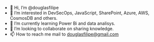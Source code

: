 - 👋 Hi, I’m @douglasfilipe
- 👀 I’m interested in DevSecOps, JavaScript, SharePoint, Azure, AWS, CosmosDB and others.
- 🌱 I’m currently learning Power Bi and data analisys.
- 💞️ I’m looking to collaborate on sharing knowledge.
- 📫 How to reach me mail to douglasfilipe@gmail.com

<!---
douglasfilipe/douglasfilipe is a ✨ special ✨ repository because its `README.md` (this file) appears on your GitHub profile.
You can click the Preview link to take a look at your changes.
--->
